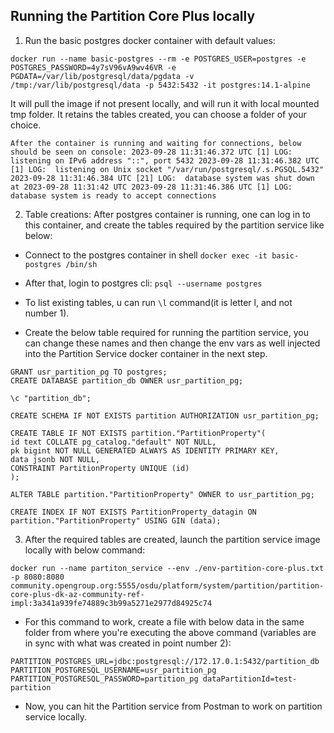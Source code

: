 ## Running the Partition Core Plus locally
1. Run the basic postgres docker container with default values:

`docker run --name basic-postgres --rm -e POSTGRES_USER=postgres -e POSTGRES_PASSWORD=4y7sV96vA9wv46VR -e PGDATA=/var/lib/postgresql/data/pgdata -v /tmp:/var/lib/postgresql/data -p 5432:5432 -it postgres:14.1-alpine`

It will pull the image if not present locally, and will run it with local mounted tmp  folder. It retains the tables created, you can choose a folder of your choice.

`After the container is running and waiting for connections, below should be seen on console:
2023-09-28 11:31:46.372 UTC [1] LOG:  listening on IPv6 address "::", port 5432
2023-09-28 11:31:46.382 UTC [1] LOG:  listening on Unix socket "/var/run/postgresql/.s.PGSQL.5432"
2023-09-28 11:31:46.384 UTC [21] LOG:  database system was shut down at 2023-09-28 11:31:42 UTC
2023-09-28 11:31:46.386 UTC [1] LOG:  database system is ready to accept connections`

2. Table creations: After postgres container is running, one can log in to this container, and create the tables required by the partition service like below:

* Connect to the postgres container in shell `docker exec -it basic-postgres /bin/sh`

* After that, login to postgres cli: `psql --username postgres`

* To list existing tables, u can run `\l` command(it is letter l, and not number 1).

* Create the below table required for running the partition service, you can change these names and then change the env vars as well injected into the Partition Service docker container in the next step.

```CREATE USER usr_partition_pg WITH PASSWORD 'partition_pg';
GRANT usr_partition_pg TO postgres;
CREATE DATABASE partition_db OWNER usr_partition_pg;

\c "partition_db";

CREATE SCHEMA IF NOT EXISTS partition AUTHORIZATION usr_partition_pg;

CREATE TABLE IF NOT EXISTS partition."PartitionProperty"(
id text COLLATE pg_catalog."default" NOT NULL,
pk bigint NOT NULL GENERATED ALWAYS AS IDENTITY PRIMARY KEY,
data jsonb NOT NULL,
CONSTRAINT PartitionProperty UNIQUE (id)
);

ALTER TABLE partition."PartitionProperty" OWNER to usr_partition_pg;

CREATE INDEX IF NOT EXISTS PartitionProperty_datagin ON partition."PartitionProperty" USING GIN (data);
```

3. After the required tables are created, launch the partition service image locally with below command:

`docker run --name partiton_service --env ./env-partition-core-plus.txt -p 8080:8080 community.opengroup.org:5555/osdu/platform/system/partition/partition-core-plus-dk-az-community-ref-impl:3a341a939fe74889c3b99a5271e2977d84925c74`

* For this command to work, create a file with below data in the same folder from where you're executing the above command (variables are in sync with what was created in point number 2):

`PARTITION_POSTGRES_URL=jdbc:postgresql://172.17.0.1:5432/partition_db
PARTITION_POSTGRESQL_USERNAME=usr_partition_pg
PARTITION_POSTGRESQL_PASSWORD=partition_pg
dataPartitionId=test-partition`

* Now, you can hit the Partition service from Postman to work on partition service locally.
